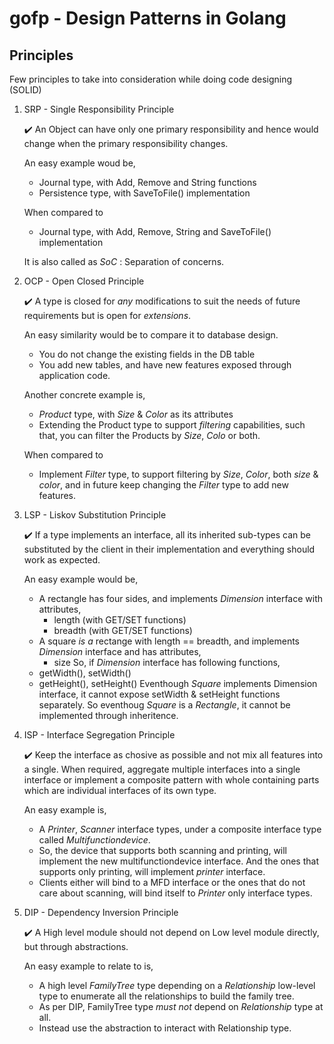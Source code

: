 # gofp - Design Patterns in Golang

## Principles

Few principles to take into consideration while doing code designing (SOLID)

1. SRP -  Single Responsibility Principle

   :heavy_check_mark: An Object can have only one primary responsibility and hence would change when the primary responsibility changes.

   An easy example woud be,
   * Journal type, with Add, Remove and String functions
   * Persistence type, with SaveToFile() implementation

   When compared to 
   * Journal type, with Add, Remove, String and SaveToFile() implementation

   It is also called as *SoC* : Separation of concerns.

2. OCP - Open Closed Principle

    :heavy_check_mark: A type is closed for *any* modifications to suit the needs of future requirements but is open for *extensions*.

    An easy similarity would be to compare it to database design. 
    * You do not change the existing fields in the DB table
    * You add new tables, and have new features exposed through application code.

    Another concrete example is,
    * *Product* type, with *Size* & *Color* as its attributes
    * Extending the Product type to support *filtering* capabilities, such that, you can filter the Products by *Size*, *Colo* or both.

    When compared to
    * Implement *Filter* type, to support filtering by *Size*, *Color*, both *size* & *color*, and in future keep changing the *Filter* type to add new features.

3. LSP - Liskov Substitution Principle

    :heavy_check_mark: If a type implements an interface, all its inherited sub-types can be substituted by the client in their implementation and everything should work as expected.

    An easy example would be,
    * A rectangle has four sides, and implements *Dimension* interface with attributes,
        * length (with GET/SET functions)
        * breadth (with GET/SET functions)
    * A square *is a* rectange with length == breadth, and implements *Dimension* interface and has attributes,
        * size
    So, if *Dimension* interface has following functions,
    * getWidth(), setWidth()
    * getHeight(), setHeight()
    Eventhough *Square* implements Dimension interface, it cannot expose setWidth & setHeight functions separately. So eventhoug *Square* is a *Rectangle*, it cannot be implemented through inheritence. 

4. ISP - Interface Segregation Principle

    :heavy_check_mark: Keep the interface as chosive as possible and not mix all features into a single. When required, aggregate multiple interfaces into a single interface or implement a composite pattern with whole containing parts which are individual interfaces of its own type.

    An easy example is,
    * A *Printer*, *Scanner* interface types, under a composite interface type called *Multifunctiondevice*. 
    * So, the device that supports both scanning and printing, will implement the new multifunctiondevice interface. And the ones that supports only printing, will implement *printer* interface. 
    * Clients either will bind to a MFD interface or the ones that do not care about scanning, will bind itself to *Printer* only interface types.


5. DIP - Dependency Inversion Principle

    :heavy_check_mark: A High level module should not depend on Low level module directly, but through abstractions.

    An easy example to relate to is,
    * A high level *FamilyTree* type depending on a *Relationship* low-level type to enumerate all the relationships to build the family tree.
    * As per DIP, FamilyTree type *must not* depend on *Relationship* type at all.
    * Instead use the abstraction to interact with Relationship type.